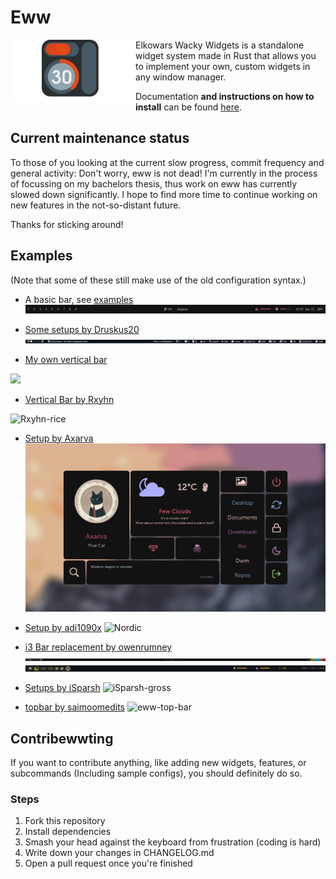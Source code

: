 

# Eww

<img src="./.github/EwwLogo.svg" height="100" align="left"/>

Elkowars Wacky Widgets is a standalone widget system made in Rust that allows you to implement
your own, custom widgets in any window manager.

Documentation **and instructions on how to install** can be found [here](https://elkowar.github.io/eww).

## Current maintenance status

To those of you looking at the current slow progress, commit frequency and general activity:
Don't worry, eww is not dead! I'm currently in the process of focussing on my bachelors thesis,
thus work on eww has currently slowed down significantly.
I hope to find more time to continue working on new features in the not-so-distant future.

Thanks for sticking around!

## Examples

(Note that some of these still make use of the old configuration syntax.)

* A basic bar, see [examples](./examples/eww-bar)
![Example 1](./examples/eww-bar/eww-bar.png)

* [Some setups by Druskus20](https://github.com/druskus20/eugh)
![Druskus20-bar](https://raw.githubusercontent.com/druskus20/eugh/master/polybar-replacement/.github/preview.png)

* [My own vertical bar](https://github.com/elkowar/dots-of-war/tree/master/eww-bar/.config/eww-bar)

<img src="https://raw.githubusercontent.com/elkowar/dots-of-war/master/eww-bar/.config/eww-bar/showcase.png" height="400" width="auto"/>

* [Vertical Bar by Rxyhn](https://github.com/rxyhn/dotfiles)

<div align="left">

![Rxyhn-rice](https://user-images.githubusercontent.com/93292023/152228869-d618335a-7a1e-40f7-95f9-b1cf401be89e.gif)

</div>

* [Setup by Axarva](https://github.com/Axarva/dotfiles-2.0)
![Axarva-rice](https://raw.githubusercontent.com/Axarva/dotfiles-2.0/main/screenshots/center.png)

* [Setup by adi1090x](https://github.com/adi1090x/widgets)
![Nordic](https://raw.githubusercontent.com/adi1090x/widgets/main/previews/nordic.png)

* [i3 Bar replacement by owenrumney](https://github.com/owenrumney/eww-bar)
![Top bar](https://raw.githubusercontent.com/owenrumney/eww-bar/master/.github/topbar.gif)
![Bottom bar](https://raw.githubusercontent.com/owenrumney/eww-bar/master/.github/bottombar.gif)

* [Setups by iSparsh](https://github.com/iSparsh/gross)
![iSparsh-gross](https://user-images.githubusercontent.com/57213270/140309158-e65cbc1d-f3a8-4aec-848c-eef800de3364.png)

* [topbar by saimoomedits](https://github.com/Saimoomedits/eww-widgets)
![eww-top-bar](https://user-images.githubusercontent.com/72156551/153044722-6de0e1c1-f0ae-4ce2-ba04-f175a61a957c.gif)



## Contribewwting

If you want to contribute anything, like adding new widgets, features, or subcommands (Including sample configs), you should definitely do so.

### Steps
1. Fork this repository
2. Install dependencies
3. Smash your head against the keyboard from frustration (coding is hard)
4. Write down your changes in CHANGELOG.md
5. Open a pull request once you're finished

